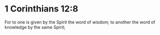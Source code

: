 # 1 Corinthians 12:8

For to one is given by the Spirit the word of wisdom; to another the word of knowledge by the same Spirit;